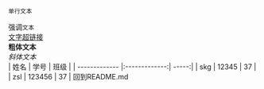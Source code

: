     单行文本
强调`文本`<br>
[文字超链接](https://img2.baidu.com/it/u=3613499941,3977538029&fm=26&fmt=auto&gp=0.jpg)<br>
**粗体文本**<br>
*斜体文本*<br>
| 姓名          | 学号          | 班级  |
| ------------- |:-------------:| -----:|
| skg           | 12345         | 37    |
| zsl           |   123456      |   37  |
回到README.md<br>
